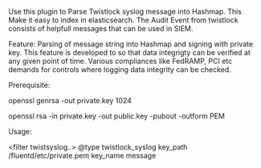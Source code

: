
Use this plugin to Parse Twistlock syslog message into Hashmap. This Make it easy to index in elasticsearch. The Audit Event from twistlock consists of 
helpfull messages that can be used in SIEM. 

Feature: 
Parsing of message string into Hashmap and signing with private key. This feature is developed to so that data integrigty can be verified at any given point of time. 
Various compliances like FedRAMP, PCI etc demands for controls where logging data integrity can be checked. 


Prerequisite: 

openssl genrsa -out private.key 1024

openssl rsa -in private.key -out public.key -pubout -outform PEM

Usage: 

<filter twistsyslog.*.*>
  @type twistlock_syslog
  key_path /fluentd/etc/private.pem
  key_name message
</filter>
